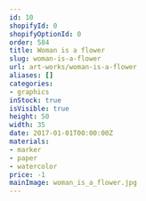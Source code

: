 ```yaml
---
id: 10
shopifyId: 0
shopifyOptionId: 0
order: 584
title: Woman is a flower
slug: woman-is-a-flower
url: art-works/woman-is-a-flower
aliases: []
categories:
- graphics
inStock: true
isVisible: true
height: 50
width: 35
date: 2017-01-01T00:00:00Z
materials:
- marker
- paper
- watercolor
price: -1
mainImage: woman_is_a_flower.jpg
---
```

